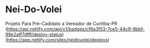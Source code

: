 # Nei-Do-Volei
 Projeto Para Pré-Cadidato a Vereador de Curiitba-PR
(https://api.netlify.com/api/v1/badges/cf6a3f53-7ce5-44c9-8bbf-99e2aff7dfff/deploy-status)(https://app.netlify.com/sites/neidovolei/deploys)